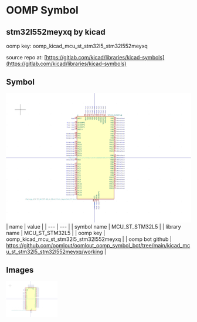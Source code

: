 # OOMP Symbol  
## stm32l552meyxq  by kicad  
  
oomp key: oomp_kicad_mcu_st_stm32l5_stm32l552meyxq  
  
source repo at: [https://gitlab.com/kicad/libraries/kicad-symbols](https://gitlab.com/kicad/libraries/kicad-symbols)  
## Symbol  
  
[![working.png](working_600.png)](working.png)  
| name | value | 
| --- | --- | 
| symbol name | MCU_ST_STM32L5 | 
| library name | MCU_ST_STM32L5 | 
| oomp key | oomp_kicad_mcu_st_stm32l5_stm32l552meyxq | 
| oomp bot github | https://github.com/oomlout/oomlout_oomp_symbol_bot/tree/main/kicad_mcu_st_stm32l5_stm32l552meyxq/working | 
## Images  
  
[![working.png](working_140.png)](working.png)  
